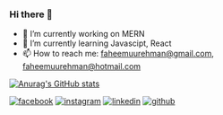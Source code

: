 
### Hi there 👋
- 🔭 I’m currently working on MERN
- 🌱 I’m currently learning Javascipt, React
- 📫 How to reach me: faheemuurehman@gmail.com, 
                      faheemuurehman@hotmail.com


[![Anurag's GitHub stats](https://github-readme-stats.vercel.app/api?username=feemix93)](https://github.com/anuraghazra/github-readme-stats)

<!-- display the social media buttons in your README -->

[![facebook](https://github.com/shikhar1020jais1/Git-Social/blob/master/Icons/Facebook1.png (Facebook))][1]
[![instagram](https://github.com/shikhar1020jais1/Git-Social/blob/master/Icons/Instagram1.png (Instagram))][2]
[![linkedin](https://github.com/shikhar1020jais1/Git-Social/blob/master/Icons/LinkedIn1.png (LinkedIn))][3]
[![github](https://github.com/shikhar1020jais1/Git-Social/blob/master/Icons/Github1.png (Github))][4]

<!-- To Link your profile to the media buttons -->

[1]:https://www.facebook.com/faheem.rehman85/
[2]: https://www.instagram.com/username
[3]: https://www.linkedin.com/in/faheem-ur-rehman-765ba592
[4]: https://github.com/feemix93
<!--
**feemix93/feemix93** is a ✨ _special_ ✨ repository because its `README.md` (this file) appears on your GitHub profile.

Here are some ideas to get you started:

- 🔭 I’m currently working on ...
- 🌱 I’m currently learning ...
- 👯 I’m looking to collaborate on ...
- 🤔 I’m looking for help with ...
- 💬 Ask me about ...
- 📫 How to reach me: ...
- 😄 Pronouns: ...
- ⚡ Fun fact: ...
-->
